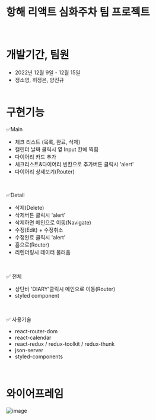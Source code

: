 # 항해 리액트 심화주차 팀 프로젝트

<br>

# 개발기간, 팀원

- 2022년 12월 9일 - 12월 15일 <br>
- 정소영, 허정은, 양진규 <br>
  <br>

# 구현기능
✅Main
  - 체크 리스트 (목록, 완료, 삭제)
  - 캘린더 날짜 클릭시 옆 Input 칸에 찍힘
  - 다이어리 카드 추가
  - 체크리스트&다이어리 빈칸으로 추가버튼 클릭시 'alert'
  - 다이어리 상세보기(Router)
 <br>

✅Detail<br>
- 삭제(Delete)
- 삭제버튼 클릭시 'alert'
- 삭제하면 메인으로 이동(Navigate)
- 수정(Edit) + 수정취소
- 수정완료 클릭시 'alert'
- 홈으로(Router)
- 리렌더링시 데이터 불러옴
<br>

✅ 전체
- 상단바 'DIARY'클릭시 메인으로 이동(Router)
- styled component
<br>

✅ 사용기술
- react-router-dom
- react-calendar
- react-redux / redux-toolkit / redux-thunk
- json-server
- styled-components
<br>

# 와이어프레임

![image](https://user-images.githubusercontent.com/85012454/206633020-e1c09624-3a15-4d64-afda-9025dbb7a3da.png)

<br>
